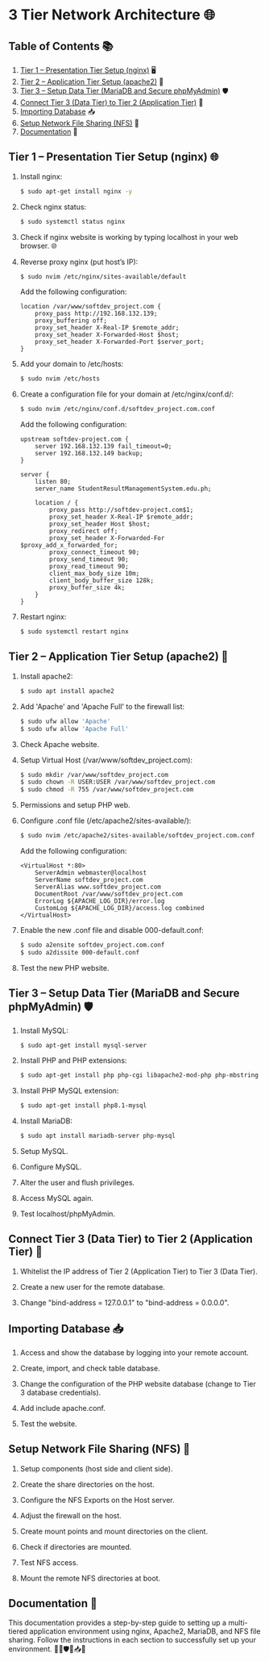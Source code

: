 # 3 Tier Network Architecture 🌐

## Table of Contents 📚
1. [Tier 1 – Presentation Tier Setup (nginx)](#tier-1--presentation-tier-setup-nginx) 🖥️
2. [Tier 2 – Application Tier Setup (apache2)](#tier-2--application-tier-setup-apache2) 🚀
3. [Tier 3 – Setup Data Tier (MariaDB and Secure phpMyAdmin)](#tier-3--setup-data-tier-mariadb-and-secure-phpmyadmin) 🛡️
4. [Connect Tier 3 (Data Tier) to Tier 2 (Application Tier)](#connect-tier-3-data-tier-to-tier-2-application-tier) 🔗
5. [Importing Database](#importing-database) 📥
6. [Setup Network File Sharing (NFS)](#setup-network-file-sharing-nfs) 📂
7. [Documentation](#documentation) 📖

## Tier 1 – Presentation Tier Setup (nginx) 🌐

1. Install nginx:
   ```bash
   $ sudo apt-get install nginx -y
   ```

2. Check nginx status:
   ```bash
   $ sudo systemctl status nginx
   ```

3. Check if nginx website is working by typing localhost in your web browser. 🌐

4. Reverse proxy nginx (put host’s IP):
   ```bash
   $ sudo nvim /etc/nginx/sites-available/default
   ```
   Add the following configuration:
   ```nginx
   location /var/www/softdev_project.com {
       proxy_pass http://192.168.132.139;
       proxy_buffering off;
       proxy_set_header X-Real-IP $remote_addr;
       proxy_set_header X-Forwarded-Host $host;
       proxy_set_header X-Forwarded-Port $server_port;
   }
   ```

5. Add your domain to /etc/hosts:
   ```bash
   $ sudo nvim /etc/hosts
   ```

6. Create a configuration file for your domain at /etc/nginx/conf.d/:
   ```bash
   $ sudo nvim /etc/nginx/conf.d/softdev_project.com.conf
   ```
   Add the following configuration:
   ```nginx
   upstream softdev-project.com {
       server 192.168.132.139 fail_timeout=0;
       server 192.168.132.149 backup;
   }

   server {
       listen 80;
       server_name StudentResultManagementSystem.edu.ph;

       location / {
           proxy_pass http://softdev-project.com$1;
           proxy_set_header X-Real-IP $remote_addr;
           proxy_set_header Host $host;
           proxy_redirect off;
           proxy_set_header X-Forwarded-For $proxy_add_x_forwarded_for;
           proxy_connect_timeout 90;
           proxy_send_timeout 90;
           proxy_read_timeout 90;
           client_max_body_size 10m;
           client_body_buffer_size 128k;
           proxy_buffer_size 4k;
       }
   }
   ```

7. Restart nginx:
   ```bash
   $ sudo systemctl restart nginx
   ```

## Tier 2 – Application Tier Setup (apache2) 🚀

1. Install apache2:
   ```bash
   $ sudo apt install apache2
   ```

2. Add 'Apache' and 'Apache Full' to the firewall list:
   ```bash
   $ sudo ufw allow 'Apache'
   $ sudo ufw allow 'Apache Full'
   ```

3. Check Apache website.

4. Setup Virtual Host (/var/www/softdev_project.com):
   ```bash
   $ sudo mkdir /var/www/softdev_project.com
   $ sudo chown -R USER:USER /var/www/softdev_project.com
   $ sudo chmod -R 755 /var/www/softdev_project.com
   ```

5. Permissions and setup PHP web.

6. Configure .conf file (/etc/apache2/sites-available/):
   ```bash
   $ sudo nvim /etc/apache2/sites-available/softdev_project.com.conf
   ```
   Add the following configuration:
   ```apacheconf
   <VirtualHost *:80>
       ServerAdmin webmaster@localhost
       ServerName softdev_project.com
       ServerAlias www.softdev_project.com
       DocumentRoot /var/www/softdev_project.com
       ErrorLog ${APACHE_LOG_DIR}/error.log
       CustomLog ${APACHE_LOG_DIR}/access.log combined
   </VirtualHost>
   ```

7. Enable the new .conf file and disable 000-default.conf:
   ```bash
   $ sudo a2ensite softdev_project.com.conf
   $ sudo a2dissite 000-default.conf
   ```

8. Test the new PHP website.

## Tier 3 – Setup Data Tier (MariaDB and Secure phpMyAdmin) 🛡️

1. Install MySQL:
   ```bash
   $ sudo apt-get install mysql-server
   ```

2. Install PHP and PHP extensions:
   ```bash
   $ sudo apt-get install php php-cgi libapache2-mod-php php-mbstring php-all-dev
   ```

3. Install PHP MySQL extension:
   ```bash
   $ sudo apt-get install php8.1-mysql
   ```

4. Install MariaDB:
   ```bash
   $ sudo apt install mariadb-server php-mysql
   ```

5. Setup MySQL.

6. Configure MySQL.

7. Alter the user and flush privileges.

8. Access MySQL again.

9. Test localhost/phpMyAdmin.

## Connect Tier 3 (Data Tier) to Tier 2 (Application Tier) 🔗

1. Whitelist the IP address of Tier 2 (Application Tier) to Tier 3 (Data Tier).

2. Create a new user for the remote database.

3. Change "bind-address = 127.0.0.1" to "bind-address = 0.0.0.0".

## Importing Database 📥

1. Access and show the database by logging into your remote account.

2. Create, import, and check table database.

3. Change the configuration of the PHP website database (change to Tier 3 database credentials).

4. Add include apache.conf.

5. Test the website.

## Setup Network File Sharing (NFS) 📂

1. Setup components (host side and client side).

2. Create the share directories on the host.

3. Configure the NFS Exports on the Host server.

4. Adjust the firewall on the host.

5. Create mount points and mount directories on the client.

6. Check if directories are mounted.

7. Test NFS access.

8. Mount the remote NFS directories at boot.

## Documentation 📖

This documentation provides a step-by-step guide to setting up a multi-tiered application environment using nginx, Apache2, MariaDB, and NFS file sharing. Follow the instructions in each section to successfully set up your environment. 🚀🌐🛡️🔗📥📂
